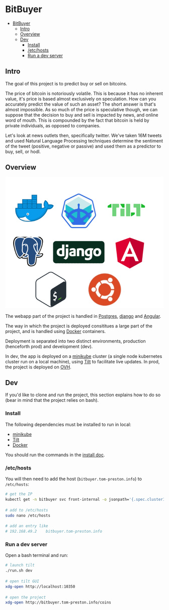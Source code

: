# BitBuyer

- [BitBuyer](#bitbuyer)
  - [Intro](#intro)
  - [Overview](#overview)
  - [Dev](#dev)
    - [Install](#install)
    - [/etc/hosts](#etchosts)
    - [Run a dev server](#run-a-dev-server)

## Intro

The goal of this project is to predict buy or sell on bitcoins.

The price of bitcoin is notoriously volatile.  This is because it has no inherent value, it's price is based almost exclusively on speculation.  How can you accurately predict the value of such an asset?  The short answer is that's almost impossible.  As so much of the price is speculative though, we can suppose that the decision to buy and sell is impacted by news, and online word of mouth.  This is compounded by the fact that bitcoin is held by private individuals, as opposed to companies.

Let's look at news outlets then, specifically twitter.  We've taken 16M tweets and used Natural Language Processing techniques determine the sentiment of the tweet (positive, negative or passive) and used them as a predictor to buy, sell, or hodl.

## Overview

![Technologies](./img/../docs/img/technos.png)

The webapp part of the project is handled in [Postgres](https://www.postgresql.org/), [django](https://www.djangoproject.com/) and [Angular](https://angular.io/).

The way in which the project is deployed consititues a large part of the project, and is handled using [Docker](https://www.docker.com/) containers.

Deployment is separated into two distinct environments, production (henceforth prod) and development (dev).

In dev, the app is deployed on a [minikube](https://minikube.sigs.k8s.io/docs/start/) cluster (a single node kubernetes cluster run on a local machine), using [Tilt](https://tilt.dev/) to facilitate live updates.  In prod, the project is deployed on [OVH](https://www.ovh.co.uk/).

## Dev

If you'd like to clone and run the project, this section explains how to do so (bear in mind that the project relies on bash).

### Install

The following dependencies must be installed to run in local:

- [minikube](https://minikube.sigs.k8s.io/docs/start/)
- [Tilt](https://tilt.dev/)
- [Docker](https://www.docker.com/)

You should run the commands in the [install doc](./install.md).

### /etc/hosts

You will then need to add the host (`bitbuyer.tom-preston.info`) to `/etc/hosts`:

```bash
# get the IP
kubectl get -n bitbuyer svc front-internal -o jsonpath='{.spec.clusterIP}'

# add to /etc/hosts
sudo nano /etc/hosts

# add an entry like
# 192.168.49.2    bitbuyer.tom-preston.info
```

### Run a dev server

Open a bash terminal and run:

```bash
# launch tilt
./run.sh dev

# open tilt GUI
xdg-open http://localhost:10350

# open the project
xdg-open http://bitbuyer.tom-preston.info/coins
```
